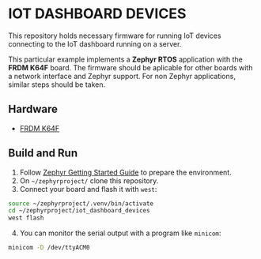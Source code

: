 # IOT DASHBOARD DEVICES
This repository holds necessary firmware for running IoT devices connecting to the IoT dashboard running on a server.

This particular example implements a **Zephyr RTOS** application with the **FRDM K64F** board. The firmware should be aplicable for other boards with a network interface and Zephyr support.
For non Zephyr applications, similar steps should be taken.

## Hardware
- [FRDM K64F](https://www.nxp.com/design/design-center/development-boards-and-designs/general-purpose-mcus/frdm-development-platform-for-kinetis-k64-k63-and-k24-mcus:FRDM-K64F)

## Build and Run
1. Follow [Zephyr Getting Started Guide](https://docs.zephyrproject.org/latest/develop/getting_started/index.html) to prepare the environment.
2. On `~/zephyrproject/` clone this repository.
3. Connect your board and flash it with `west`:
```sh
source ~/zephyrproject/.venv/bin/activate
cd ~/zephyrproject/iot_dashboard_devices
west flash
```
4. You can monitor the serial output with a program like `minicom`:
```sh
minicom -D /dev/ttyACM0
```

